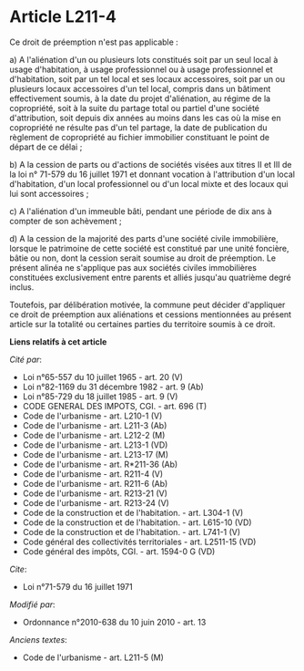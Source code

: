# Article L211-4

Ce droit de préemption n'est pas applicable : 

a) A l'aliénation d'un ou plusieurs lots constitués soit par un seul local à usage d'habitation, à usage professionnel ou à
usage professionnel et d'habitation, soit par un tel local et ses locaux accessoires, soit par un ou plusieurs locaux
accessoires d'un tel local, compris dans un bâtiment effectivement soumis, à la date du projet d'aliénation, au régime de la
copropriété, soit à la suite du partage total ou partiel d'une société d'attribution, soit depuis dix années au moins dans
les cas où la mise en copropriété ne résulte pas d'un tel partage, la date de publication du règlement de copropriété   au
fichier immobilier constituant le point de départ de ce délai ; 

b) A la cession de parts ou d'actions de sociétés visées aux titres II et III de la loi n° 71-579 du 16 juillet 1971 et
donnant vocation à l'attribution d'un local d'habitation, d'un local professionnel ou d'un local mixte et des locaux qui lui
sont accessoires ; 

c) A l'aliénation d'un immeuble bâti, pendant une période de dix ans à compter de son achèvement ; 

d) A la cession de la majorité des parts d'une société civile immobilière, lorsque le patrimoine de cette société est
constitué par une unité foncière, bâtie ou non, dont la cession serait soumise au droit de préemption. Le présent alinéa ne
s'applique pas aux sociétés civiles immobilières constituées exclusivement entre parents et alliés jusqu'au quatrième degré
inclus. 

Toutefois, par délibération motivée, la commune peut décider d'appliquer ce droit de préemption aux aliénations et cessions
mentionnées au présent article sur la totalité ou certaines parties du territoire soumis à ce droit.

**Liens relatifs à cet article**

_Cité par_:

  - Loi n°65-557 du 10 juillet 1965 - art. 20 (V)
  - Loi n°82-1169 du 31 décembre 1982 - art. 9 (Ab)
  - Loi n°85-729 du 18 juillet 1985 - art. 9 (V)
  - CODE GENERAL DES IMPOTS, CGI. - art. 696 (T)
  - Code de l'urbanisme - art. L210-1 (V)
  - Code de l'urbanisme - art. L211-3 (Ab)
  - Code de l'urbanisme - art. L212-2 (M)
  - Code de l'urbanisme - art. L213-1 (VD)
  - Code de l'urbanisme - art. L213-17 (M)
  - Code de l'urbanisme - art. R*211-36 (Ab)
  - Code de l'urbanisme - art. R211-4 (V)
  - Code de l'urbanisme - art. R211-6 (Ab)
  - Code de l'urbanisme - art. R213-21 (V)
  - Code de l'urbanisme - art. R213-24 (V)
  - Code de la construction et de l'habitation. - art. L304-1 (V)
  - Code de la construction et de l'habitation. - art. L615-10 (VD)
  - Code de la construction et de l'habitation. - art. L741-1 (V)
  - Code général des collectivités territoriales - art. L2511-15 (VD)
  - Code général des impôts, CGI. - art. 1594-0 G (VD)

_Cite_:

  - Loi n°71-579 du 16 juillet 1971

_Modifié par_:

  - Ordonnance n°2010-638 du 10 juin 2010 - art. 13

_Anciens textes_:

  - Code de l'urbanisme - art. L211-5 (M)
